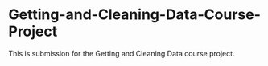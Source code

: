 # Getting-and-Cleaning-Data-Course-Project
This is submission for the Getting and Cleaning Data course project. 
